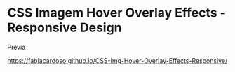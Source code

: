 # CSS Imagem Hover Overlay Effects - Responsive Design

Prévia

https://fabiacardoso.github.io/CSS-Img-Hover-Overlay-Effects-Responsive/
